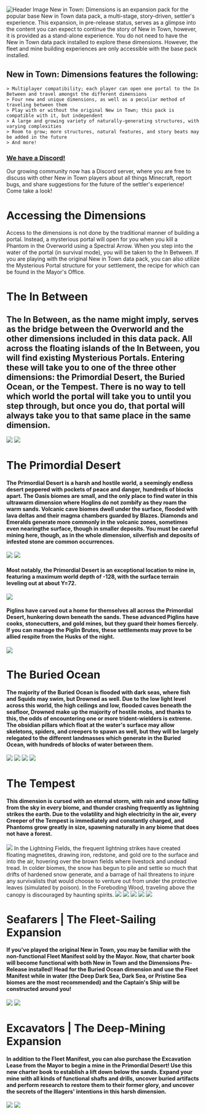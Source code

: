 ![Header Image](https://i.imgur.com/4yXHq3Q.png)
New in Town: Dimensions is an expansion pack for the popular base New in Town data pack, a multi-stage, story-driven, settler's experience. This expansion, in pre-release status, serves as a glimpse into the content you can expect to continue the story of New in Town, however, it is provided as a stand-alone experience. You do not need to have the New in Town data pack installed to explore these dimensions. However, the fleet and mine building experiences are only accessible with the base pack installed.


## New in Town: Dimensions features the following:
```
> Multiplayer compatibility; each player can open one portal to the In Between and travel amongst the different dimensions
> Four new and unique dimensions, as well as a peculiar method of traveling between them
> Play with or without the original New in Town; this pack is compatible with it, but independent
> A large and growing variety of naturally-generating structures, with varying complexities
> Room to grow; more structures, natural features, and story beats may be added in the future
> And more!
```


### [We have a Discord!](https://discord.gg/KvdmxHM)
Our growing community now has a Discord server, where you are free to discuss with other New in Town players about all things Minecraft, report bugs, and share suggestions for the future of the settler's experience! Come take a look!



# Accessing the Dimensions
Access to the dimensions is not done by the traditional manner of building a portal. Instead, a mysterious portal will open for you when you kill a Phantom in the Overworld using a Spectral Arrow. When you step into the water of the portal (in survival mode), you will be taken to the In Between. If you are playing with the original New in Town data pack, you can also utilize the Mysterious Portal structure for your settlement, the recipe for which can be found in the Mayor's Office.



# The In Between
## The In Between, as the name might imply, serves as the bridge between the Overworld and the other dimensions included in this data pack. All across the floating islands of the In Between, you will find existing Mysterious Portals. Entering these will take you to one of the three other dimensions: the Primordial Desert, the Buried Ocean, or the Tempest. There is no way to tell which world the portal will take you to until you step through, but once you do, that portal will always take you to that same place in the same dimension.
![](https://i.imgur.com/nJe0cU1.png)
![](https://i.imgur.com/FUkb5Ew.png)

# The Primordial Desert
#### The Primordial Desert is a harsh and hostile world, a seemingly endless desert peppered with pockets of peace and danger, hundreds of blocks apart. The Oasis biomes are small, and the only place to find water in this ultrawarm dimension where Hoglins do not zombify as they roam the warm sands. Volcanic cave biomes dwell under the surface, flooded with lava deltas and their magma chambers guarded by Blazes. Diamonds and Emeralds generate more commonly in the volcanic zones, sometimes even nearingthe surface, though in smaller deposits. You must be careful mining here, though, as in the whole dimension, silverfish and deposits of infested stone are common occurrences.
![](https://i.imgur.com/98VXSZ1.png)
![](https://i.imgur.com/XjRZbtB.png)
#### Most notably, the Primordial Desert is an exceptional location to mine in, featuring a maximum world depth of -128, with the surface terrain leveling out at about Y=72.
![](https://i.imgur.com/QIffkAW.png)
#### Piglins have carved out a home for themselves all across the Primordial Desert, hunkering down beneath the sands. These advanced Piglins have cooks, stonecutters, and gold mines, but they guard their homes fiercely. If you can manage the Piglin Brutes, these settlements may prove to be allied respite from the Husks of the night.
![](https://i.imgur.com/o229Ooc.png)

# The Buried Ocean
#### The majority of the Buried Ocean is flooded with dark seas, where fish and Squids may swim, but Drowned as well. Due to the low light level across this world, the high ceilings and low, flooded caves beneath the seafloor, Drowned make up the majority of hostile mobs, and thanks to this, the odds of encountering one or more trident-wielders is extreme. The obsidian pillars which float at the water's surface may allow skeletons, spiders, and creepers to spawn as well, but they will be largely relegated to the different landmasses which generate in the Buried Ocean, with hundreds of blocks of water between them.
![](https://i.imgur.com/EQ89D3l.png)
![](https://i.imgur.com/mwjQ47l.png)
![](https://i.imgur.com/WSs6uOp.png)
![](https://i.imgur.com/p3Aaugz.png)

# The Tempest
#### This dimension is cursed with an eternal storm, with rain and snow falling from the sky in every biome, and thunder crashing frequently as lightning strikes the earth. Due to the volatility and high electricity in the air, every Creeper of the Tempest is immediately and constantly charged, and Phantoms grow greatly in size, spawning naturally in any biome that does not have a forest.
![](https://i.imgur.com/r6PUdF5.png)
In the Lightning Fields, the frequent lightning strikes have created floating magnetites, drawing iron, redstone, and gold ore to the surface and into the air, hovering over the brown fields where livestock and undead tread. In colder biomes, the snow has begun to pile and settle so much that drifts of hardened snow generate, and a barrage of hail threatens to injure any survivalists that would choose to venture out from under the protective leaves (simulated by poison). In the Foreboding Wood, traveling above the canopy is discouraged by haunting spirits.
![](https://i.imgur.com/IdZRd3R.png)
![](https://i.imgur.com/HAio0FO.png)
![](https://i.imgur.com/VKFxtCR.png)
![](https://i.imgur.com/El9IzLw.png)
![](https://i.imgur.com/U87lUPw.png)

# Seafarers | The Fleet-Sailing Expansion
#### If you've played the original New in Town, you may be familiar with the non-functional Fleet Manifest sold by the Mayor. Now, that charter book will become functional with both New in Town and the Dimensions Pre-Release installed! Head for the Buried Ocean dimension and use the Fleet Manifest while in water (the Deep Dark Sea, Dark Sea, or Pristine Sea biomes are the most recommended) and the Captain's Ship will be constructed around you!
![](https://i.imgur.com/cvAUFu7.png)
![](https://i.imgur.com/9oqLAWr.png)

# Excavators | The Deep-Mining Expansion
#### In addition to the Fleet Manifest, you can also purchase the Excavation Lease from the Mayor to begin a mine in the Primordial Desert! Use this new charter book to establish a lift down below the sands. Expand your mine with all kinds of functional shafts and drills, uncover buried artifacts and perform research to restore them to their former glory, and uncover the secrets of the Illagers' intentions in this harsh dimension.
![](https://i.imgur.com/7234dRt.png)
![](https://i.imgur.com/1fvVoLU.png)
